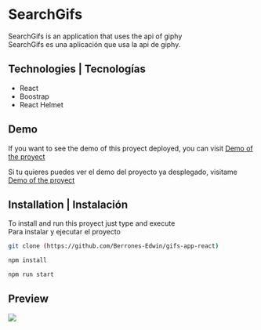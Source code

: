 # SearchGifs

SearchGifs is an application that uses the api of giphy <br>
SearchGifs es una aplicación que usa la api de giphy.

## Technologies | Tecnologías

-   React
-   Boostrap
-   React Helmet

## Demo

If you want to see the demo of this proyect deployed, you can visit [Demo of the proyect](https://todo-app-delta-two.vercel.app)

Si tu quieres puedes ver el demo del proyecto ya desplegado, visitame [Demo of the proyect](https://todo-app-delta-two.vercel.app)

## Installation | Instalación

To install and run this proyect just type and execute <br>
Para instalar y ejecutar el proyecto

```bash
git clone (https://github.com/Berrones-Edwin/gifs-app-react)
```

```bash
npm install
```

```bash
npm run start
```

## Preview

![](https://user-images.githubusercontent.com/44040730/122966339-d33f8f80-d34e-11eb-9a58-c65bf35906d6.png)
